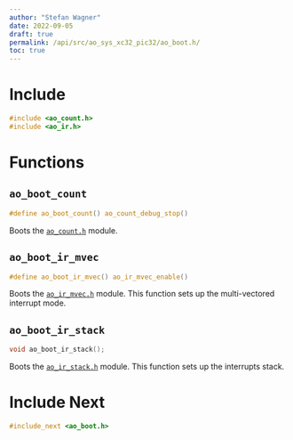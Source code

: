 ```yaml
---
author: "Stefan Wagner"
date: 2022-09-05
draft: true
permalink: /api/src/ao_sys_xc32_pic32/ao_boot.h/
toc: true
---
```


# Include

```c
#include <ao_count.h>
#include <ao_ir.h>
```

# Functions

## `ao_boot_count`

```c
#define ao_boot_count() ao_count_debug_stop()
```

Boots the [`ao_count.h`](ao_count.h.md) module.

## `ao_boot_ir_mvec`

```c
#define ao_boot_ir_mvec() ao_ir_mvec_enable()
```

Boots the [`ao_ir_mvec.h`](ao_ir_mvec.h.md) module. This function sets up the multi-vectored interrupt mode.

## `ao_boot_ir_stack`

```c
void ao_boot_ir_stack();
```

Boots the [`ao_ir_stack.h`](ao_ir_stack.h.md) module. This function sets up the interrupts stack.

# Include Next

```c
#include_next <ao_boot.h>
```
